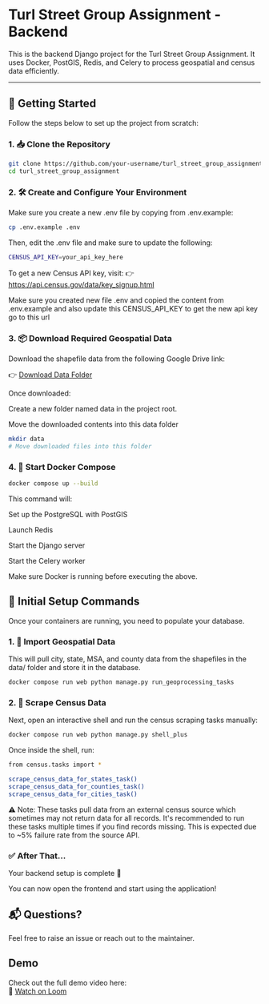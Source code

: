 # Turl Street Group Assignment - Backend

This is the backend Django project for the Turl Street Group Assignment. It uses Docker, PostGIS, Redis, and Celery to process geospatial and census data efficiently.

---

## 🚀 Getting Started

Follow the steps below to set up the project from scratch:

### 1. 📥 Clone the Repository

```bash
git clone https://github.com/your-username/turl_street_group_assignment.git
cd turl_street_group_assignment
```
### 2. 🛠️ Create and Configure Your Environment

Make sure you create a new .env file by copying from .env.example:

```bash
cp .env.example .env
```
Then, edit the .env file and make sure to update the following:
```bash
CENSUS_API_KEY=your_api_key_here
```
To get a new Census API key, visit:
👉 https://api.census.gov/data/key_signup.html

Make sure you created new file .env and copied the content from .env.example and also update this
CENSUS_API_KEY to get the new api key go to this url

### 3. 📦 Download Required Geospatial Data
Download the shapefile data from the following Google Drive link:

👉 [Download Data Folder](https://drive.google.com/drive/folders/14krFfDOzba53SzEgsCyXrSHO1PBlbVKW?usp=drive_link)

Once downloaded:

Create a new folder named data in the project root.

Move the downloaded contents into this data folder

```bash
mkdir data
# Move downloaded files into this folder
```

### 4. 🐳 Start Docker Compose
```bash
docker compose up --build
```
This command will:

Set up the PostgreSQL with PostGIS

Launch Redis

Start the Django server

Start the Celery worker

Make sure Docker is running before executing the above.

## 📌 Initial Setup Commands
Once your containers are running, you need to populate your database.

### 1. 🔄 Import Geospatial Data
This will pull city, state, MSA, and county data from the shapefiles in the data/ folder and store it in the database.
```bash
docker compose run web python manage.py run_geoprocessing_tasks
```

### 2. 🧠 Scrape Census Data
Next, open an interactive shell and run the census scraping tasks manually:
```bash
docker compose run web python manage.py shell_plus
```
Once inside the shell, run:
```bash
from census.tasks import *

scrape_census_data_for_states_task()
scrape_census_data_for_counties_task()
scrape_census_data_for_cities_task()
```

⚠️ Note: These tasks pull data from an external census source which sometimes may not return data for all records.
It's recommended to run these tasks multiple times if you find records missing. This is expected due to ~5% failure rate from the source API.

### ✅ After That...
Your backend setup is complete 🎉

You can now open the frontend and start using the application!

## 📬 Questions?
Feel free to raise an issue or reach out to the maintainer.

## Demo

Check out the full demo video here:  
🎥 [Watch on Loom](https://www.loom.com/share/8940b85d639c461ab6d9621735bdabc0?sid=ec68e97a-131d-43a3-a86f-0db4a082d853)
